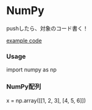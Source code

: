 # NumPy

pushしたら、対象のコード書く！

[example code](https://github.com/draftone/training_ml)

### Usage
import numpy as np

### NumPy配列
x = np.array([[1, 2, 3], [4, 5, 6]])
